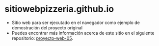 # sitiowebpizzeria.github.io

- Sitio web para ser ejecutado en el navegador como ejemplo de demostración del proyecto original
- Puedes encontrar más información acerca de este sitio en el siguiente repositorio: [proyecto-web-05](https://github.com/misproyectosweb/proyecto-web-05.git).
